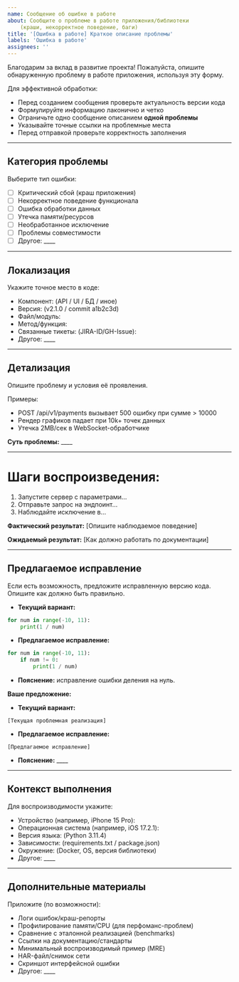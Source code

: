 ```yaml
---
name: Сообщение об ошибке в работе
about: Сообщите о проблеме в работе приложения/библиотеки
    (краши, некорректное поведение, баги)
title: '[Ошибка в работе] Краткое описание проблемы'
labels: 'Ошибка в работе'
assignees: ''
---
```


Благодарим за вклад в развитие проекта!
Пожалуйста, опишите обнаруженную проблему в работе приложения, используя
эту форму.

Для эффективной обработки:
- Перед созданием сообщения проверьте актуальность версии кода
- Формулируйте информацию лаконично и четко
- Ограничьте одно сообщение описанием **одной проблемы**
- Указывайте точные ссылки на проблемные места
- Перед отправкой проверьте корректность заполнения

---

## Категория проблемы
Выберите тип ошибки:
- [ ] Критический сбой (краш приложения)
- [ ] Некорректное поведение функционала
- [ ] Ошибка обработки данных
- [ ] Утечка памяти/ресурсов
- [ ] Необработанное исключение
- [ ] Проблемы совместимости
- [ ] Другое: ____

---

## Локализация
Укажите точное место в коде:
- Компонент: (API / UI / БД / иное)
- Версия: (v2.1.0 / commit a1b2c3d)
- Файл/модуль:
- Метод/функция:
- Связанные тикеты: (JIRA-ID/GH-Issue):
- Другое: ____

---

## Детализация
Опишите проблему и условия её проявления.

Примеры:
- POST /api/v1/payments вызывает 500 ошибку при сумме > 10000
- Рендер графиков падает при 10k+ точек данных
- Утечка 2MB/сек в WebSocket-обработчике

**Суть проблемы:** ____

---

# Шаги воспроизведения:
1. Запустите сервер с параметрами...
2. Отправьте запрос на эндпоинт...
3. Наблюдайте исключение в...

**Фактический результат:**
[Опишите наблюдаемое поведение]

**Ожидаемый результат:**
[Как должно работать по документации]

---

## Предлагаемое исправление
Если есть возможность, предложите исправленную версию кода.
Опишите как должно быть правильно.
- **Текущий вариант:**
```python
for num in range(-10, 11):
    print(1 / num)
```
- **Предлагаемое исправление:**
```python
for num in range(-10, 11):
    if num != 0:
        print(1 / num)
```
- **Пояснение:** исправление ошибки деления на нуль.

**Ваше предложение:**
- **Текущий вариант:**
```[язык]
[Текущая проблемная реализация]
```
- **Предлагаемое исправление:**
```[язык]
[Предлагаемое исправление]
```
- **Пояснение:**  ____

---

## Контекст выполнения
Для воспроизводимости укажите:
- Устройство (например, iPhone 15 Pro):
- Операционная система (например, iOS 17.2.1):
- Версия языка: (Python 3.11.4)
- Зависимости: (requirements.txt / package.json)
- Окружение: (Docker, OS, версия библиотеки)
- Другое: ____

---

## Дополнительные материалы
Приложите (по возможности):
- Логи ошибок/краш-репорты
- Профилирование памяти/CPU (для перфоманс-проблем)
- Сравнение с эталонной реализацией (benchmarks)
- Ссылки на документацию/стандарты
- Минимальный воспроизводимый пример (MRE)
- HAR-файл/снимок сети
- Скриншот интерфейсной ошибки
- Другое: ____
